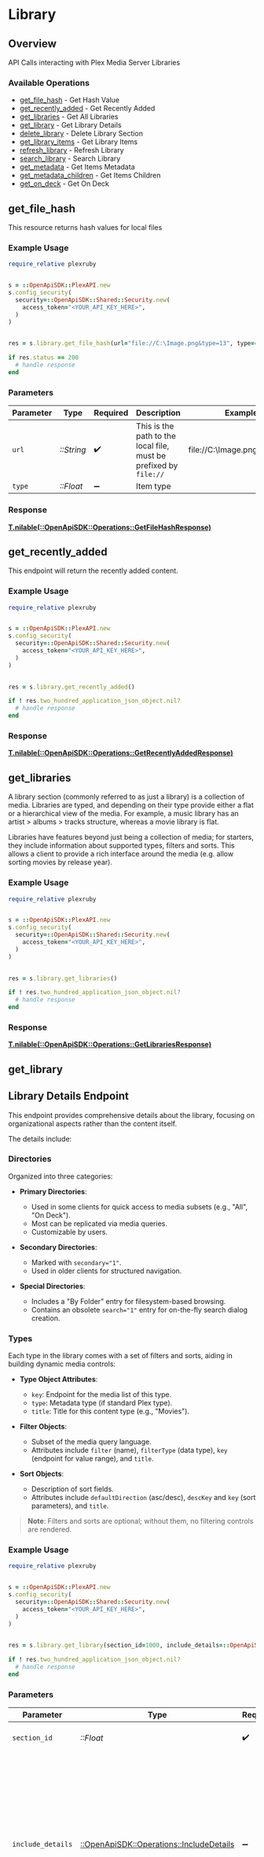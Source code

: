 # Library


## Overview

API Calls interacting with Plex Media Server Libraries


### Available Operations

* [get_file_hash](#get_file_hash) - Get Hash Value
* [get_recently_added](#get_recently_added) - Get Recently Added
* [get_libraries](#get_libraries) - Get All Libraries
* [get_library](#get_library) - Get Library Details
* [delete_library](#delete_library) - Delete Library Section
* [get_library_items](#get_library_items) - Get Library Items
* [refresh_library](#refresh_library) - Refresh Library
* [search_library](#search_library) - Search Library
* [get_metadata](#get_metadata) - Get Items Metadata
* [get_metadata_children](#get_metadata_children) - Get Items Children
* [get_on_deck](#get_on_deck) - Get On Deck

## get_file_hash

This resource returns hash values for local files

### Example Usage

```ruby
require_relative plexruby


s = ::OpenApiSDK::PlexAPI.new
s.config_security(
  security=::OpenApiSDK::Shared::Security.new(
    access_token="<YOUR_API_KEY_HERE>",
  )
)

    
res = s.library.get_file_hash(url="file://C:\Image.png&type=13", type=4462.17)

if res.status == 200
  # handle response
end

```

### Parameters

| Parameter                                                         | Type                                                              | Required                                                          | Description                                                       | Example                                                           |
| ----------------------------------------------------------------- | ----------------------------------------------------------------- | ----------------------------------------------------------------- | ----------------------------------------------------------------- | ----------------------------------------------------------------- |
| `url`                                                             | *::String*                                                        | :heavy_check_mark:                                                | This is the path to the local file, must be prefixed by `file://` | file://C:\Image.png&type=13                                       |
| `type`                                                            | *::Float*                                                         | :heavy_minus_sign:                                                | Item type                                                         |                                                                   |


### Response

**[T.nilable(::OpenApiSDK::Operations::GetFileHashResponse)](../../models/operations/getfilehashresponse.md)**


## get_recently_added

This endpoint will return the recently added content.


### Example Usage

```ruby
require_relative plexruby


s = ::OpenApiSDK::PlexAPI.new
s.config_security(
  security=::OpenApiSDK::Shared::Security.new(
    access_token="<YOUR_API_KEY_HERE>",
  )
)

    
res = s.library.get_recently_added()

if ! res.two_hundred_application_json_object.nil?
  # handle response
end

```


### Response

**[T.nilable(::OpenApiSDK::Operations::GetRecentlyAddedResponse)](../../models/operations/getrecentlyaddedresponse.md)**


## get_libraries

A library section (commonly referred to as just a library) is a collection of media. 
Libraries are typed, and depending on their type provide either a flat or a hierarchical view of the media. 
For example, a music library has an artist > albums > tracks structure, whereas a movie library is flat.

Libraries have features beyond just being a collection of media; for starters, they include information about supported types, filters and sorts. 
This allows a client to provide a rich interface around the media (e.g. allow sorting movies by release year).


### Example Usage

```ruby
require_relative plexruby


s = ::OpenApiSDK::PlexAPI.new
s.config_security(
  security=::OpenApiSDK::Shared::Security.new(
    access_token="<YOUR_API_KEY_HERE>",
  )
)

    
res = s.library.get_libraries()

if ! res.two_hundred_application_json_object.nil?
  # handle response
end

```


### Response

**[T.nilable(::OpenApiSDK::Operations::GetLibrariesResponse)](../../models/operations/getlibrariesresponse.md)**


## get_library

## Library Details Endpoint

This endpoint provides comprehensive details about the library, focusing on organizational aspects rather than the content itself.   

The details include:

### Directories
Organized into three categories:

- **Primary Directories**: 
  - Used in some clients for quick access to media subsets (e.g., "All", "On Deck").
  - Most can be replicated via media queries.
  - Customizable by users.

- **Secondary Directories**:
  - Marked with `secondary="1"`.
  - Used in older clients for structured navigation.

- **Special Directories**:
  - Includes a "By Folder" entry for filesystem-based browsing.
  - Contains an obsolete `search="1"` entry for on-the-fly search dialog creation.

### Types
Each type in the library comes with a set of filters and sorts, aiding in building dynamic media controls:

- **Type Object Attributes**:
  - `key`: Endpoint for the media list of this type.
  - `type`: Metadata type (if standard Plex type).
  - `title`: Title for this content type (e.g., "Movies").

- **Filter Objects**:
  - Subset of the media query language.
  - Attributes include `filter` (name), `filterType` (data type), `key` (endpoint for value range), and `title`.

- **Sort Objects**:
  - Description of sort fields.
  - Attributes include `defaultDirection` (asc/desc), `descKey` and `key` (sort parameters), and `title`.

> **Note**: Filters and sorts are optional; without them, no filtering controls are rendered.


### Example Usage

```ruby
require_relative plexruby


s = ::OpenApiSDK::PlexAPI.new
s.config_security(
  security=::OpenApiSDK::Shared::Security.new(
    access_token="<YOUR_API_KEY_HERE>",
  )
)

    
res = s.library.get_library(section_id=1000, include_details=::OpenApiSDK::Operations::IncludeDetails::ZERO)

if ! res.two_hundred_application_json_object.nil?
  # handle response
end

```

### Parameters

| Parameter                                                                                                                                                                                  | Type                                                                                                                                                                                       | Required                                                                                                                                                                                   | Description                                                                                                                                                                                | Example                                                                                                                                                                                    |
| ------------------------------------------------------------------------------------------------------------------------------------------------------------------------------------------ | ------------------------------------------------------------------------------------------------------------------------------------------------------------------------------------------ | ------------------------------------------------------------------------------------------------------------------------------------------------------------------------------------------ | ------------------------------------------------------------------------------------------------------------------------------------------------------------------------------------------ | ------------------------------------------------------------------------------------------------------------------------------------------------------------------------------------------ |
| `section_id`                                                                                                                                                                               | *::Float*                                                                                                                                                                                  | :heavy_check_mark:                                                                                                                                                                         | the Id of the library to query                                                                                                                                                             | 1000                                                                                                                                                                                       |
| `include_details`                                                                                                                                                                          | [::OpenApiSDK::Operations::IncludeDetails](../../models/operations/includedetails.md)                                                                                                      | :heavy_minus_sign:                                                                                                                                                                         | Whether or not to include details for a section (types, filters, and sorts). <br/>Only exists for backwards compatibility, media providers other than the server libraries have it on always.<br/> |                                                                                                                                                                                            |


### Response

**[T.nilable(::OpenApiSDK::Operations::GetLibraryResponse)](../../models/operations/getlibraryresponse.md)**


## delete_library

Delate a library using a specific section

### Example Usage

```ruby
require_relative plexruby


s = ::OpenApiSDK::PlexAPI.new
s.config_security(
  security=::OpenApiSDK::Shared::Security.new(
    access_token="<YOUR_API_KEY_HERE>",
  )
)

    
res = s.library.delete_library(section_id=1000)

if res.status == 200
  # handle response
end

```

### Parameters

| Parameter                      | Type                           | Required                       | Description                    | Example                        |
| ------------------------------ | ------------------------------ | ------------------------------ | ------------------------------ | ------------------------------ |
| `section_id`                   | *::Float*                      | :heavy_check_mark:             | the Id of the library to query | 1000                           |


### Response

**[T.nilable(::OpenApiSDK::Operations::DeleteLibraryResponse)](../../models/operations/deletelibraryresponse.md)**


## get_library_items

Fetches details from a specific section of the library identified by a section key and a tag. The tag parameter accepts the following values:
- `all`: All items in the section.
- `unwatched`: Items that have not been played.
- `newest`: Items that are recently released.
- `recentlyAdded`: Items that are recently added to the library.
- `recentlyViewed`: Items that were recently viewed.
- `onDeck`: Items to continue watching.
- `collection`: Items categorized by collection.
- `edition`: Items categorized by edition.
- `genre`: Items categorized by genre.
- `year`: Items categorized by year of release.
- `decade`: Items categorized by decade.
- `director`: Items categorized by director.
- `actor`: Items categorized by starring actor.
- `country`: Items categorized by country of origin.
- `contentRating`: Items categorized by content rating.
- `rating`: Items categorized by rating.
- `resolution`: Items categorized by resolution.
- `firstCharacter`: Items categorized by the first letter.
- `folder`: Items categorized by folder.


### Example Usage

```ruby
require_relative plexruby


s = ::OpenApiSDK::PlexAPI.new
s.config_security(
  security=::OpenApiSDK::Shared::Security.new(
    access_token="<YOUR_API_KEY_HERE>",
  )
)

    
res = s.library.get_library_items(section_id=451092, tag=::OpenApiSDK::Operations::Tag::UNWATCHED)

if ! res.object.nil?
  # handle response
end

```

### Parameters

| Parameter                                                       | Type                                                            | Required                                                        | Description                                                     |
| --------------------------------------------------------------- | --------------------------------------------------------------- | --------------------------------------------------------------- | --------------------------------------------------------------- |
| `section_id`                                                    | *::Integer*                                                     | :heavy_check_mark:                                              | the Id of the library to query                                  |
| `tag`                                                           | [::OpenApiSDK::Operations::Tag](../../models/operations/tag.md) | :heavy_check_mark:                                              | A key representing a specific tag within the section.           |


### Response

**[T.nilable(::OpenApiSDK::Operations::GetLibraryItemsResponse)](../../models/operations/getlibraryitemsresponse.md)**


## refresh_library

This endpoint Refreshes the library.


### Example Usage

```ruby
require_relative plexruby


s = ::OpenApiSDK::PlexAPI.new
s.config_security(
  security=::OpenApiSDK::Shared::Security.new(
    access_token="<YOUR_API_KEY_HERE>",
  )
)

    
res = s.library.refresh_library(section_id=934.16)

if res.status == 200
  # handle response
end

```

### Parameters

| Parameter                        | Type                             | Required                         | Description                      |
| -------------------------------- | -------------------------------- | -------------------------------- | -------------------------------- |
| `section_id`                     | *::Float*                        | :heavy_check_mark:               | the Id of the library to refresh |


### Response

**[T.nilable(::OpenApiSDK::Operations::RefreshLibraryResponse)](../../models/operations/refreshlibraryresponse.md)**


## search_library

Search for content within a specific section of the library.

### Types
Each type in the library comes with a set of filters and sorts, aiding in building dynamic media controls:

- **Type Object Attributes**:
  - `type`: Metadata type (if standard Plex type).  
  - `title`: Title for this content type (e.g., "Movies").

- **Filter Objects**:
  - Subset of the media query language.
  - Attributes include `filter` (name), `filterType` (data type), `key` (endpoint for value range), and `title`.

- **Sort Objects**:
  - Description of sort fields.
  - Attributes include `defaultDirection` (asc/desc), `descKey` and `key` (sort parameters), and `title`.

> **Note**: Filters and sorts are optional; without them, no filtering controls are rendered.


### Example Usage

```ruby
require_relative plexruby


s = ::OpenApiSDK::PlexAPI.new
s.config_security(
  security=::OpenApiSDK::Shared::Security.new(
    access_token="<YOUR_API_KEY_HERE>",
  )
)

    
res = s.library.search_library(section_id=933505, type=::OpenApiSDK::Operations::Type::FOUR)

if ! res.object.nil?
  # handle response
end

```

### Parameters

| Parameter                                                         | Type                                                              | Required                                                          | Description                                                       |
| ----------------------------------------------------------------- | ----------------------------------------------------------------- | ----------------------------------------------------------------- | ----------------------------------------------------------------- |
| `section_id`                                                      | *::Integer*                                                       | :heavy_check_mark:                                                | the Id of the library to query                                    |
| `type`                                                            | [::OpenApiSDK::Operations::Type](../../models/operations/type.md) | :heavy_check_mark:                                                | Plex content type to search for                                   |


### Response

**[T.nilable(::OpenApiSDK::Operations::SearchLibraryResponse)](../../models/operations/searchlibraryresponse.md)**


## get_metadata

This endpoint will return the metadata of a library item specified with the ratingKey.


### Example Usage

```ruby
require_relative plexruby


s = ::OpenApiSDK::PlexAPI.new
s.config_security(
  security=::OpenApiSDK::Shared::Security.new(
    access_token="<YOUR_API_KEY_HERE>",
  )
)

    
res = s.library.get_metadata(rating_key=8382.31)

if ! res.two_hundred_application_json_object.nil?
  # handle response
end

```

### Parameters

| Parameter                                             | Type                                                  | Required                                              | Description                                           |
| ----------------------------------------------------- | ----------------------------------------------------- | ----------------------------------------------------- | ----------------------------------------------------- |
| `rating_key`                                          | *::Float*                                             | :heavy_check_mark:                                    | the id of the library item to return the children of. |


### Response

**[T.nilable(::OpenApiSDK::Operations::GetMetadataResponse)](../../models/operations/getmetadataresponse.md)**


## get_metadata_children

This endpoint will return the children of of a library item specified with the ratingKey.


### Example Usage

```ruby
require_relative plexruby


s = ::OpenApiSDK::PlexAPI.new
s.config_security(
  security=::OpenApiSDK::Shared::Security.new(
    access_token="<YOUR_API_KEY_HERE>",
  )
)

    
res = s.library.get_metadata_children(rating_key=1539.14)

if ! res.two_hundred_application_json_object.nil?
  # handle response
end

```

### Parameters

| Parameter                                             | Type                                                  | Required                                              | Description                                           |
| ----------------------------------------------------- | ----------------------------------------------------- | ----------------------------------------------------- | ----------------------------------------------------- |
| `rating_key`                                          | *::Float*                                             | :heavy_check_mark:                                    | the id of the library item to return the children of. |


### Response

**[T.nilable(::OpenApiSDK::Operations::GetMetadataChildrenResponse)](../../models/operations/getmetadatachildrenresponse.md)**


## get_on_deck

This endpoint will return the on deck content.


### Example Usage

```ruby
require_relative plexruby


s = ::OpenApiSDK::PlexAPI.new
s.config_security(
  security=::OpenApiSDK::Shared::Security.new(
    access_token="<YOUR_API_KEY_HERE>",
  )
)

    
res = s.library.get_on_deck()

if ! res.two_hundred_application_json_object.nil?
  # handle response
end

```


### Response

**[T.nilable(::OpenApiSDK::Operations::GetOnDeckResponse)](../../models/operations/getondeckresponse.md)**

